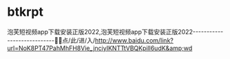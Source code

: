 # btkrpt
泡芙短视频app下载安装正版2022,泡芙短视频app下载安装正版2022----------------------------🎩🎩点/此/进/入/http://www.baidu.com/link?url=NoK8PT47PahMhFH8Vie_jnciyIKNTTtVBQKpill6udK&amp;wd
